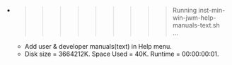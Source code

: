 * >>>>>>>>> Running inst-min-win-jwm-help-manuals-text.sh ...
  * Add user & developer manuals(text) in Help menu.
  * Disk size = 3664212K. Space Used = 40K. Runtime = 00:00:00:01.
